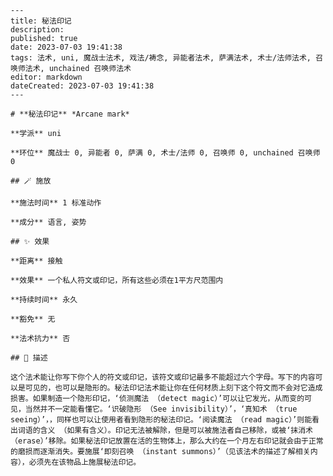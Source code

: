 
    ---
    title: 秘法印记
    description: 
    published: true
    date: 2023-07-03 19:41:38
    tags: 法术, uni, 魔战士法术, 戏法/祷念, 异能者法术, 萨满法术, 术士/法师法术, 召唤师法术, unchained 召唤师法术
    editor: markdown
    dateCreated: 2023-07-03 19:41:38
    ---

    # **秘法印记** *Arcane mark*

    **学派** uni 

    **环位** 魔战士 0, 异能者 0, 萨满 0, 术士/法师 0, 召唤师 0, unchained 召唤师 0

    ## 🪄 施放

    **施法时间** 1 标准动作

    **成分** 语言, 姿势

    ## ✨ 效果  

    **距离** 接触 

    **效果** 一个私人符文或印记，所有这些必须在1平方尺范围内 

    **持续时间** 永久 

    **豁免** 无

    **法术抗力** 否

    ## 📖 描述

    这个法术能让你写下你个人的符文或印记，该符文或印记最多不能超过六个字母。写下的内容可以是可见的，也可以是隐形的。秘法印记法术能让你在任何材质上刻下这个符文而不会对它造成损害。如果制造一个隐形印记，‘侦测魔法 （detect magic）’可以让它发光，从而变的可见，当然并不一定能看懂它。‘识破隐形 （See invisibility）’，‘真知术 （true seeing）’，，同样也可以让使用者看到隐形的秘法印记。‘阅读魔法 （read magic）’则能看出词语的含义 （如果有含义）。印记无法被解除，但是可以被施法者自己移除，或被‘抹消术 （erase）’移除。如果秘法印记放置在活的生物体上，那么大约在一个月左右印记就会由于正常的磨损而逐渐消失。要施展‘即刻召唤 （instant summons）’（见该法术的描述了解相关内容），必须先在该物品上施展秘法印记。
    